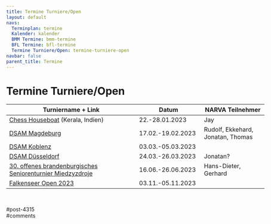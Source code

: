 ```yaml
---
title: Termine Turniere/Open 
layout: default
navs:
  Terminplan: termine
  Kalender: kalender
  BMM Termine: bmm-termine
  BFL Termine: bfl-termine
  Termine Turniere/Open: termine-turniere-open
navbar: false
parent_title: Termine
---
```

<div class="post-4315 page type-page status-publish hentry" id="post-4315">
<h1 class="entry-title">Termine Turniere/Open</h1>
<div class="entry-content">
<table class="clean swiss footable" style="height: 258px; width: 790px;">
<thead>
<tr style="height: 18px;">
<th style="width: 332px; height: 18px;">Turniername + Link</th>
<th style="width: 158px; height: 18px;">Datum</th>
<th nowrap="nowrap" style="width: 154px; height: 18px;">NARVA Teilnehmer</th>
</tr>
</thead>
<tbody>
<tr style="height: 24px;">
<td><a href="http://www.chesshouseboat.org/" rel="noopener" target="_blank">Chess Houseboat</a> (Kerala, Indien)</td>
<td>22.-28.01.2023</td>
<td>Jay</td>
</tr>
<tr style="height: 24px;">
<td><a href="https://www.dsam-cup.de/" rel="noopener" target="_blank">DSAM Magdeburg</a></td>
<td>17.02.-19.02.2023</td>
<td>Rudolf, Ekkehard, Jonatan, Thomas</td>
</tr>
<tr style="height: 24px;">
<td><a href="https://www.dsam-cup.de/" rel="noopener" target="_blank">DSAM Koblenz</a></td>
<td>03.03.-05.03.2023</td>
<td></td>
</tr>
<tr style="height: 24px;">
<td><a href="https://www.dsam-cup.de/" rel="noopener" target="_blank">DSAM Düsseldorf</a></td>
<td>24.03.-26.03.2023</td>
<td>Jonatan?</td>
</tr>
<tr style="height: 24px;">
<td><a href="https://www.seniorenschach-brandenburg.de/2022/10/25/30-offenes-brandenburgisches-seniorenturnier-2023/" rel="noopener" target="_blank">30. offenes brandenburgisches Seniorenturnier Miedzyzdroje</a></td>
<td>16.06.-26.06.2023</td>
<td>Hans-Dieter, Gerhard</td>
</tr>
<tr style="height: 24px;">
<td><a href="http://www.falkenseer-open.de/" rel="noopener" target="_blank">Falkenseer Open 2023</a></td>
<td>03.11.-05.11.2023</td>
<td></td>
</tr>
</tbody>
</table>
</div><!-- .entry-content -->
</div> #post-4315 
<div id="comments">
</div> #comments 
